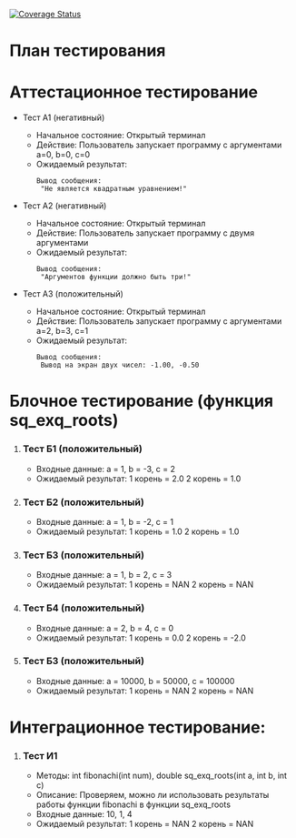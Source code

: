 [![Coverage Status](https://coveralls.io/repos/github/Speredonka/Software_testing_lab1/badge.svg?branch=main)](https://coveralls.io/github/Speredonka/Software_testing_lab1?branch=main)

# План тестирования

# Аттестационное тестирование

- Тест А1 (негативный)

  - Начальное состояние: Открытый терминал
  - Действие: Пользователь запускает программу с аргументами a=0, b=0, c=0
  - Ожидаемый результат:
    ```
    Вывод сообщения:
     "Не является квадратным уравнением!"
    ```

- Тест А2 (негативный)

  - Начальное состояние: Открытый терминал
  - Действие: Пользователь запускает программу с двумя аргументами
  - Ожидаемый результат:
    ```
    Вывод сообщения:
     "Аргументов функции должно быть три!"
    ```

- Тест А3 (положительный)
  - Начальное состояние: Открытый терминал
  - Действие: Пользователь запускает программу с аргументами a=2, b=3, c=1
  - Ожидаемый результат:
    ```
    Вывод сообщения:
     Вывод на экран двух чисел: -1.00, -0.50
    ```

# Блочное тестирование (функция sq_exq_roots)

<ol>
  <li>
    <h3>Тест Б1 (положительный)</h3>
    <ul>
      <li>Входные данные: a = 1, b = -3, c = 2</li>
      <li>Ожидаемый результат:
        1 корень = 2.0
        2 корень = 1.0
      </li>
    </ul>
  </li>

  <li>
    <h3>Тест Б2 (положительный)</h3>
    <ul>
      <li>Входные данные: a = 1, b = -2, c = 1
</li>
      <li>Ожидаемый результат:
        1 корень = 1.0
        2 корень = 1.0
      </li>
    </ul>
  </li>

  <li>
    <h3>Тест Б3 (положительный)</h3>
    <ul>
      <li>Входные данные: a = 1, b = 2, c = 3
</li>
      <li>Ожидаемый результат:
        1 корень = NAN
        2 корень = NAN
      </li>
    </ul>
  </li>

  <li>
    <h3>Тест Б4 (положительный)</h3>
    <ul>
      <li>Входные данные: a = 2, b = 4, c = 0
</li>
      <li>Ожидаемый результат:
        1 корень = 0.0
        2 корень = -2.0
      </li>
    </ul>
  </li>

  <li>
    <h3>Тест Б3 (положительный)</h3>
    <ul>
      <li>Входные данные: a = 10000, b = 50000, c = 100000
</li>
      <li>Ожидаемый результат:
        1 корень = NAN
        2 корень = NAN
      </li>
    </ul>
  </li>
</ol>

# Интеграционное тестирование:

<ol>
  <li>
    <h3>Тест И1</h3>
    <ul>
      <li>Методы: int fibonachi(int num), double sq_exq_roots(int a, int b, int c)</li>
      <li>Описание: Проверяем, можно ли использовать результаты работы функции fibonachi в функции sq_exq_roots</li>
      <li>Входные данные: 10, 1, 4</li>
      <li>Ожидаемый результат:
       1 корень = NAN
       2 корень = NAN 
       </li>
    </ul>	
  </li>
  
</ol>
